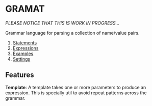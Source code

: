 # GRAMAT

*PLEASE NOTICE THAT THIS IS WORK IN PROGRESS...*

Grammar language for parsing a collection of name/value pairs.

1. [Statements](STATEMENTS.md)
2. [Expressions](EXPRESSIONS.md)
3. [Examples](EXAMPLES.md)
4. [Settings](SETTINGS.md)

## Features

**Template**: A template takes one or more parameters to produce an expression. This is specially util to avoid repeat patterns across the grammar.
